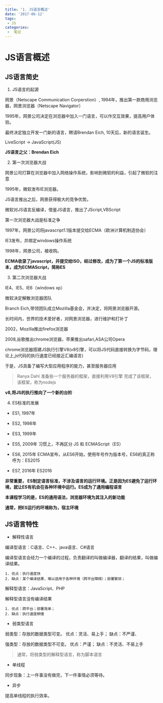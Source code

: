 ```yaml
---
title: '1. JS语言概述'
date: '2017-06-12'
tags:
 - JS
categories:
 -  笔记
---
```


# JS语言概述

## JS语言简史

1. JS语言的起源
   
网景（Netscape Communication Corperstion）, 1994年，推出第一款商用浏览器，网景浏览器（Netscape Navigator）

1995年，网景公司决定在浏览器中加入一门语言，可以作交互效果，提高用户体验。 

最终决定独立开发一门新的语言，聘请Brendan Eich, 10天后，新的语言诞生。

LiveScript -> JavaScript(JS)


**JS语言之父：Brendan Eich**

2. 第一次浏览器大战

网景公司打算在浏览器中加入网络操作系统，影响到微软的利益，引起了微软的注意

1995年，微软发布IE浏览器。

JS语言推出之后，网景获得极大的竞争优势。

微软对JS语言反编译，借鉴JS语言，推出了JScript,VBScript

第一次浏览器大战是标准之争

1997年，网景公司将javascript1.1版本提交给ECMA（欧洲计算机制造协会）

IE3发布，并绑定windows操作系统

1998年，网景公司，被收购。

**ECMA收录了javascript，并提交给ISO，经过修改，成为了第一个JS的标准版本，成为ECMAScript，简称ES**

3. 第二次浏览器大战

IE4、IE5、IE6（windows xp）

微软决定解散浏览器团队

Branch Eich,带领团队成立Mozilla基金会，并决定，将网景浏览器开源。

长时间内，世界的技术爱好者，对网景浏览器，进行维护和打补丁

2002，Mozilla推出firefox浏览器

2008,谷歌推出chrome浏览器，苹果推出safari,ASA公司Opera

chrome浏览器搭建JS执行引擎V8(v8引擎，可以将JS代码直接转换为字节码，理论上,js代码的执行速度已经接近汇编语言)

于是，JS具备了编写大型应用程序的能力，甚至服务器应用

> Ranya Dahl 准备些一个服务器的框架，直接利用V8引擎 完成了该框架，该框架，称为nodejs

**v8,将JS的执行推向了一个新的台阶**

4. ES标准的发展

- ES1, 1997年

- ES2, 1998年

- ES3, 1999年

- ES5, 2009年 习惯上，不再区分 JS 和 ECMAScript（ES）

- ES6, 2015年 ECMA宣布，从ES6开始，使用年号作为版本号，ES6的真正称呼为：ES2015

- ES7, 2016年 ES2016

**非常重要， ES制定语言标准，不涉及语言的运行环境。正是因为ES避免了运行环境，就让ES有机会在各种环境中运行。ES成为了通用编程语言**

**本课程学习的是，ES的通用语法，浏览器环境为其注入的新功能**

**通常，把ES运行的环境称为，宿主环境**

## JS语言特性

- 解释性语言

编译型语言：C语言、C++、java语言、C#语言

编译型语言会经力一个编译的过程，负责翻译的叫做编译器，翻译的结果，叫做编译结果。

    1. 优点：执行速度快
    2. 缺点：某个编译结果，难以适用于各种环境（跨平台障碍）；部署繁琐；

解释型语言：JavaScript、PHP

解释型语言没有编译结果

    1. 优点：跨平台；部署简单；
    2. 缺点：执行速度稍慢

- 弱类型语言

弱类型：存放的数据类型可变。 优点：灵活、易上手； 缺点：不严谨、

强类型：存放的数据类型不可变。 优点：严谨； 缺点：不灵活、不易上手

>通常，将弱类型的解释型语言，称为脚本语言

- 单线程
  
同步现象：上一件事没有做完，下一件事情必须等待。

- 异步
  
提高单线程的执行效率。
